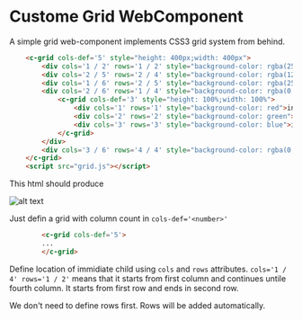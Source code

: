 # Custome Grid WebComponent
A simple grid web-component implements CSS3 grid system from behind.

```html
    <c-grid cols-def='5' style="height: 400px;width: 400px">
        <div cols='1 / 2' rows='1 / 2' style="background-color: rgba(255, 0, 0, 0.253);"> div1</div>
        <div cols='2 / 5' rows='2 / 4' style="background-color: rgba(128, 128, 128, 0.267);height:5em;z-index: 1;">div2</div>
        <div cols='1 / 6' rows='2 / 5' style="background-color: rgba(255, 255, 0, 0.384);">div3</div>
        <div cols='2 / 6' rows='1 / 4' style="background-color: rgba(0, 183, 255, 0.384);">
            <c-grid cols-def='3' style="height: 100%;width: 100%">
                <div cols='1' rows='1' style="background-color: red">inner 1</div>
                <div cols='2' rows='2' style="background-color: green">inner 3</div>
                <div cols='3' rows='3' style="background-color: blue">inner 2</div>
            </c-grid>
        </div>
        <div cols='3 / 6' rows='4 / 4' style="background-color: rgba(0, 255, 64, 0.384);">div5</div>
    </c-grid>
    <script src="grid.js"></script>
```
This html should produce

![alt text](https://github.com/ariful19/CustomeGridWebComponent/blob/master/preview.PNG "grid preview")

Just defin a grid with column count in `cols-def='<number>'`
```html
        <c-grid cols-def='5'>
        ...
        </c-grid>
```
Define location of immidiate child using `cols` and `rows` attributes. `cols='1 / 4' rows='1 / 2'` means that it starts from first column and continues untile fourth column. It starts from first row and ends in second row.

We don't need to define rows first. Rows will be added automatically.

